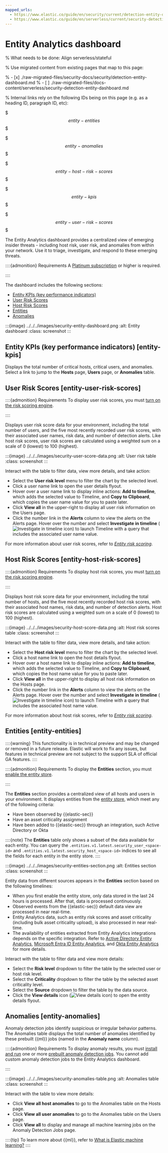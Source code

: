 ```yaml
---
mapped_urls:
  - https://www.elastic.co/guide/en/security/current/detection-entity-dashboard.html
  - https://www.elastic.co/guide/en/serverless/current/security-detection-entity-dashboard.html
---
```


# Entity Analytics dashboard

% What needs to be done: Align serverless/stateful

% Use migrated content from existing pages that map to this page:

% - [x] ./raw-migrated-files/security-docs/security/detection-entity-dashboard.md
% - [ ] ./raw-migrated-files/docs-content/serverless/security-detection-entity-dashboard.md

% Internal links rely on the following IDs being on this page (e.g. as a heading ID, paragraph ID, etc):

$$$entity-entities$$$

$$$entity-anomalies$$$

$$$entity-host-risk-scores$$$

$$$entity-kpis$$$

$$$entity-user-risk-scores$$$

The Entity Analytics dashboard provides a centralized view of emerging insider threats - including host risk, user risk, and anomalies from within your network. Use it to triage, investigate, and respond to these emerging threats.

::::{admonition} Requirements
A [Platinum subscription](https://www.elastic.co/pricing/) or higher is required.

::::


The dashboard includes the following sections:

* [Entity KPIs (key performance indicators)](/solutions/security/dashboards/entity-analytics-dashboard.md#entity-kpis)
* [User Risk Scores](/solutions/security/dashboards/entity-analytics-dashboard.md#entity-user-risk-scores)
* [Host Risk Scores](/solutions/security/dashboards/entity-analytics-dashboard.md#entity-host-risk-scores)
* [Entities](/solutions/security/dashboards/entity-analytics-dashboard.md#entity-entities)
* [Anomalies](/solutions/security/dashboards/entity-analytics-dashboard.md#entity-anomalies)

:::{image} ../../../images/security-entity-dashboard.png
:alt: Entity dashboard
:class: screenshot
:::


## Entity KPIs (key performance indicators) [entity-kpis]

Displays the total number of critical hosts, critical users, and anomalies. Select a link to jump to the **Hosts** page, **Users** page, or **Anomalies** table.


## User Risk Scores [entity-user-risk-scores]

::::{admonition} Requirements
To display user risk scores, you must [turn on the risk scoring engine](/solutions/security/advanced-entity-analytics/turn-on-risk-scoring-engine.md).

::::


Displays user risk score data for your environment, including the total number of users, and the five most recently recorded user risk scores, with their associated user names, risk data, and number of detection alerts. Like host risk scores, user risk scores are calculated using a weighted sum on a scale of 0 (lowest) to 100 (highest).

:::{image} ../../../images/security-user-score-data.png
:alt: User risk table
:class: screenshot
:::

Interact with the table to filter data, view more details, and take action:

* Select the **User risk level** menu to filter the chart by the selected level.
* Click a user name link to open the user details flyout.
* Hover over a user name link to display inline actions: **Add to timeline**, which adds the selected value to Timeline, and **Copy to Clipboard**, which copies the user name value for you to paste later.
* Click **View all** in the upper-right to display all user risk information on the Users page.
* Click the number link in the **Alerts** column to view the alerts on the Alerts page. Hover over the number and select **Investigate in timeline** (![Investigate in timeline icon](../../../images/security-timeline-button-osquery.png "")) to launch Timeline with a query that includes the associated user name value.

For more information about user risk scores, refer to [*Entity risk scoring*](/solutions/security/advanced-entity-analytics/entity-risk-scoring.md).


## Host Risk Scores [entity-host-risk-scores]

::::{admonition} Requirements
To display host risk scores, you must [turn on the risk scoring engine](/solutions/security/advanced-entity-analytics/turn-on-risk-scoring-engine.md).

::::


Displays host risk score data for your environment, including the total number of hosts, and the five most recently recorded host risk scores, with their associated host names, risk data, and number of detection alerts. Host risk scores are calculated using a weighted sum on a scale of 0 (lowest) to 100 (highest).

:::{image} ../../../images/security-host-score-data.png
:alt: Host risk scores table
:class: screenshot
:::

Interact with the table to filter data, view more details, and take action:

* Select the **Host risk level** menu to filter the chart by the selected level.
* Click a host name link to open the host details flyout.
* Hover over a host name link to display inline actions: **Add to timeline**, which adds the selected value to Timeline, and **Copy to Clipboard**, which copies the host name value for you to paste later.
* Click **View all** in the upper-right to display all host risk information on the Hosts page.
* Click the number link in the **Alerts** column to view the alerts on the Alerts page. Hover over the number and select **Investigate in timeline** (![Investigate in timeline icon](../../../images/security-timeline-button-osquery.png "")) to launch Timeline with a query that includes the associated host name value.

For more information about host risk scores, refer to [*Entity risk scoring*](/solutions/security/advanced-entity-analytics/entity-risk-scoring.md).


## Entities [entity-entities]

::::{warning}
This functionality is in technical preview and may be changed or removed in a future release. Elastic will work to fix any issues, but features in technical preview are not subject to the support SLA of official GA features.
::::


::::{admonition} Requirements
To display the **Entities** section, you must [enable the entity store](/solutions/security/advanced-entity-analytics/entity-store.md#enable-entity-store).

::::


The **Entities** section provides a centralized view of all hosts and users in your environment. It displays entities from the [entity store](/solutions/security/advanced-entity-analytics/entity-store.md), which meet any of the following criteria:

* Have been observed by {{elastic-sec}}
* Have an asset criticality assignment
* Have been added to {{elastic-sec}} through an integration, such Active Directory or Okta

::::{note}
The **Entities** table only shows a subset of the data available for each entity. You can query the `.entities.v1.latest.security_user_<space-id>` and `.entities.v1.latest.security_host_<space-id>` indices to see all the fields for each entity in the entity store.
::::


:::{image} ../../../images/security-entities-section.png
:alt: Entities section
:class: screenshot
:::

Entity data from different sources appears in the **Entities** section based on the following timelines:

* When you first enable the entity store, only data stored in the last 24 hours is processed. After that, data is processed continuously.
* Observed events from the {{elastic-sec}} default data view are processed in near real-time.
* Entity Analytics data, such as entity risk scores and asset criticality (including bulk asset criticality upload), is also processed in near real-time.
* The availability of entities extracted from Entity Analytics integrations depends on the specific integration. Refer to [Active Directory Entity Analytics](asciidocalypse://docs/integration-docs/docs/reference/ingestion-tools/integrations/entityanalytics_ad.md), [Microsoft Entra ID Entity Analytics](asciidocalypse://docs/integration-docs/docs/reference/ingestion-tools/integrations/entityanalytics_entra_id.md), and [Okta Entity Analytics](asciidocalypse://docs/integration-docs/docs/reference/ingestion-tools/integrations/entityanalytics_okta.md) for more details.

Interact with the table to filter data and view more details:

* Select the **Risk level** dropdown to filter the table by the selected user or host risk level.
* Select the **Criticality** dropdown to filter the table by the selected asset criticality level.
* Select the **Source** dropdown to filter the table by the data source.
* Click the **View details** icon (![View details icon](../../../images/security-view-details-icon.png "")) to open the entity details flyout.


## Anomalies [entity-anomalies]

Anomaly detection jobs identify suspicious or irregular behavior patterns. The Anomalies table displays the total number of anomalies identified by these prebuilt {{ml}} jobs (named in the **Anomaly name** column).

::::{admonition} Requirements
To display anomaly results, you must [install and run](/explore-analyze/machine-learning/anomaly-detection/ml-ad-run-jobs.md) one or more [prebuilt anomaly detection jobs](asciidocalypse://docs/docs-content/docs/reference/security/prebuilt-jobs.md). You cannot add custom anomaly detection jobs to the Entity Analytics dashboard.

::::


:::{image} ../../../images/security-anomalies-table.png
:alt: Anomalies table
:class: screenshot
:::

Interact with the table to view more details:

* Click **View all host anomalies** to go to the Anomalies table on the Hosts page.
* Click **View all user anomalies** to go to the Anomalies table on the Users page.
* Click **View all** to display and manage all machine learning jobs on the Anomaly Detection Jobs page.

::::{tip}
To learn more about {{ml}}, refer to [What is Elastic machine learning?](/explore-analyze/machine-learning.md)
::::
